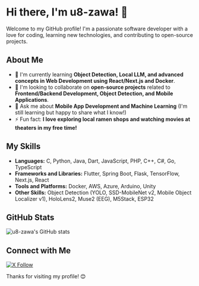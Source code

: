 # Hi there, I'm u8-zawa! 👋

Welcome to my GitHub profile! I'm a passionate software developer with a love for coding, learning new technologies, and contributing to open-source projects.

## About Me

- 🌱 I'm currently learning **Object Detection, Local LLM, and advanced concepts in Web Development using React/Next.js and Docker**.
- 👯 I'm looking to collaborate on **open-source projects** related to **Frontend/Backend Development, Object Detection, and Mobile Applications**.
- 💬 Ask me about **Mobile App Development and Machine Learning** (I'm still learning but happy to share what I know!)
- ⚡ Fun fact: **I love exploring local ramen shops and watching movies at theaters in my free time!**

## My Skills

- **Languages:** C, Python, Java, Dart, JavaScript, PHP, C++, C#, Go, TypeScript
- **Frameworks and Libraries:** Flutter, Spring Boot, Flask, TensorFlow, Next.js, React
- **Tools and Platforms:** Docker, AWS, Azure, Arduino, Unity
- **Other Skills:** Object Detection (YOLO, SSD-MobileNet v2, Mobile Object Localizer v1), HoloLens2, Muse2 (EEG), M5Stack, ESP32

## GitHub Stats

![u8-zawa's GitHub stats](https://github-readme-stats.vercel.app/api?username=u8-zawa&count_private=true&show_icons=true&theme=github)

## Connect with Me

[![X Follow](https://img.shields.io/twitter/follow/zawa__713__?style=social)](https://x.com/zawa__713__)

Thanks for visiting my profile! 😊

